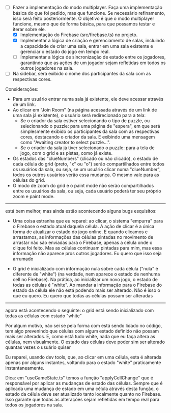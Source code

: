 - [ ] Fazer a implementação do modo multiplayer. Faça uma implementação básica do que foi pedido, mas que funcione. Se necessário refinamento, isso será feito posteriormente. O objetivo é que o modo multiplayer funcione, mesmo que de forma básica, para que possamos testar e iterar sobre ele.
    - [x] Implementação do Firebase (src/firebase.ts) no projeto.
    - [x] Implementar a lógica de criação e gerenciamento de salas, incluindo a capacidade de criar uma sala, entrar em uma sala existente e gerenciar o estado do jogo em tempo real.
    - [ ] Implementar a lógica de sincronização de estado entre os jogadores, garantindo que as ações de um jogador sejam refletidas em todos os outros jogadores na sala.
- [ ] Na sidebar, será exibido o nome dos participantes da sala com as respectivas cores.

Considerações:

- Para um usuário entrar numa sala já existente, ele deve acessar através de um link.
- Ao clicar em "Join Room" (na página acessada através de um link de uma sala já existente), o usuário será redirecionado para a tela:
    - Se o criador da sala estiver selecionando o tipo de puzzle, ou selecionando o puzzle: para uma página de "espera", em que será simplesmente exibido os participantes da sala com as respectivas cores, destacando o criador da sala. E exibindo uma mensagem como "Awaiting creator to select puzzle...".
    - Se o criador da sala já tiver selecionado o puzzle: para a tela de jogo, com o grid e as pistas, como já existe.
- Os estados das "clueNumbers" (clicado ou não clicado), o estado de cada célula do grid (preto, "x" ou "o") serão compartilhados entre todos os usuários da sala, ou seja, se um usuário clicar numa "clueNumber", todos os outros usuários verão essa mudança. O mesmo vale para as células do grid.
- O modo de zoom do grid e o paint mode não serão compartilhados entre os usuários da sala, ou seja, cada usuário poderá ter seu próprio zoom e paint mode.

---

está bem melhor, mas ainda estão acontecendo alguns bugs esquisitos:

- Uma coisa estranha que eu reparei: ao clicar, o sistema "empurra" para o Firebase o estado atual daquela célula. A ação de clicar é a única forma de atualizar o estado do jogo online. E quando clicamos e arrastamos, as informações das células pintadas no movimento de arrastar não são enviadas para o Firebase, apenas a célula onde o clique foi feito. Mas as células continuam pintadas para mim, mas essa informação não aparece pros outros jogadores. Eu quero que isso seja arrumado

- O grid é inicializado com informação nula sobre cada célula ("nula" é diferente de "white") (na verdade, nem aparece o estado de nenhuma cell no Firebase). Na prática, ao inicializar um novo jogo, o estado de todas as células é "white". Ao mandar a informação para o Firebase do estado da célula ele não está podendo mais ser alterado. Não é isso o que eu quero. Eu quero que todas as células possam ser alteradas

---

agora está acontecendo o seguinte: o grid está sendo inicializado com todas as células com estado "white"

Por algum motivo, não sei se pela forma com está sendo lidado no código, tem algo prevenindo que células com algum estado definido não possam mais ser alterados. E, como está tudo white, nada que eu faça altera as células, nem visualmente. O estado das células deve poder sim ser alterado quantas vezes o usuário quiser

Eu reparei, usando dev tools, que, ao clicar em uma célula, esta é alterada apenas por alguns instantes, voltando para o estado "white" praticamente instantaneamente.

Dica: em "useGameState.ts" temos a função "applyCellChange" que é responsável por aplicar as mudanças de estado das células. Sempre que é aplicada uma mudança de estado em uma célula através desta função, o estado da célula deve ser atualizado tanto localmente quanto no Firebase. Isso garante que todas as alterações sejam refletidas em tempo real para todos os jogadores na sala.


